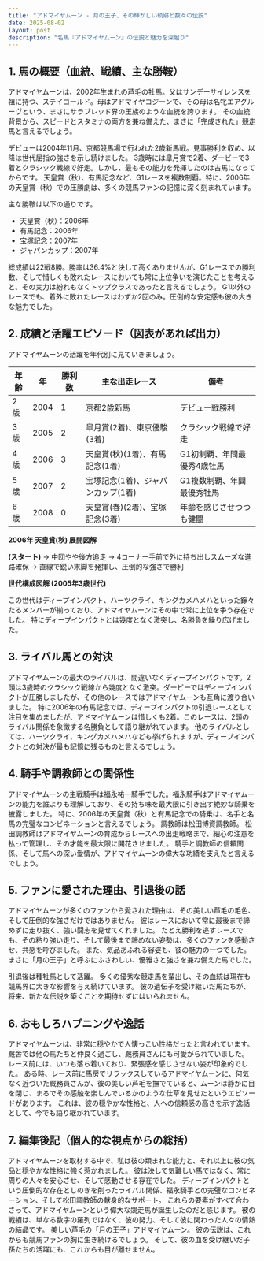 ```yaml
---
title: "アドマイヤムーン - 月の王子、その輝かしい軌跡と数々の伝説"
date: 2025-08-02
layout: post
description: "名馬『アドマイヤムーン』の伝説と魅力を深堀り"
---
```


## 1. 馬の概要（血統、戦績、主な勝鞍）

アドマイヤムーンは、2002年生まれの芦毛の牡馬。父はサンデーサイレンスを祖に持つ、ステイゴールド。母はアドマイヤコジーンで、その母は名牝エアグルーヴという、まさにサラブレッド界の王族のような血統を誇ります。  その血統背景から、スピードとスタミナの両方を兼ね備えた、まさに「完成された」競走馬と言えるでしょう。

デビューは2004年11月、京都競馬場で行われた2歳新馬戦。見事勝利を収め、以降は世代屈指の強さを示し続けました。  3歳時には皐月賞で2着、ダービーで3着とクラシック戦線で好走。しかし、最もその能力を発揮したのは古馬になってからです。  天皇賞（秋）、有馬記念など、G1レースを複数制覇。特に、2006年の天皇賞（秋）での圧勝劇は、多くの競馬ファンの記憶に深く刻まれています。

主な勝鞍は以下の通りです。

* 天皇賞（秋）：2006年
* 有馬記念：2006年
* 宝塚記念：2007年
* ジャパンカップ：2007年


総成績は22戦8勝。勝率は36.4%と決して高くありませんが、G1レースでの勝利数、そして惜しくも敗れたレースにおいても常に上位争いを演じたことを考えると、その実力は紛れもなくトップクラスであったと言えるでしょう。  G1以外のレースでも、着外に敗れたレースはわずか2回のみ。圧倒的な安定感も彼の大きな魅力でした。


## 2. 成績と活躍エピソード（図表があれば出力）

アドマイヤムーンの活躍を年代別に見ていきましょう。

| 年齢 | 年 | 勝利数 | 主な出走レース | 備考 |
|---|---|---|---|---|
| 2歳 | 2004 | 1 | 京都2歳新馬 | デビュー戦勝利 |
| 3歳 | 2005 | 2 | 皐月賞(2着)、東京優駿(3着) | クラシック戦線で好走 |
| 4歳 | 2006 | 3 | 天皇賞(秋)(1着)、有馬記念(1着) | G1初制覇、年間最優秀4歳牡馬 |
| 5歳 | 2007 | 2 | 宝塚記念(1着)、ジャパンカップ(1着) | G1複数制覇、年間最優秀牡馬 |
| 6歳 | 2008 | 0 |  天皇賞(春)(2着)、宝塚記念(3着) |  年齢を感じさせつつも健闘 |


**2006年 天皇賞(秋) 展開図解**

**(スタート)** →  中団やや後方追走 →  4コーナー手前で外に持ち出しスムーズな進路確保 →  直線で鋭い末脚を発揮し、圧倒的な強さで勝利


**世代構成図解 (2005年3歳世代)**

この世代はディープインパクト、ハーツクライ、キングカメハメハといった錚々たるメンバーが揃っており、アドマイヤムーンはその中で常に上位を争う存在でした。  特にディープインパクトとは幾度となく激突し、名勝負を繰り広げました。


## 3. ライバル馬との対決

アドマイヤムーンの最大のライバルは、間違いなくディープインパクトです。2頭は3歳時のクラシック戦線から幾度となく激突。ダービーではディープインパクトが圧勝しましたが、その他のレースではアドマイヤムーンも互角に渡り合いました。  特に2006年の有馬記念では、ディープインパクトの引退レースとして注目を集めましたが、アドマイヤムーンは惜しくも2着。このレースは、2頭のライバル関係を象徴する名勝負として語り継がれています。  他のライバルとしては、ハーツクライ、キングカメハメハなども挙げられますが、ディープインパクトとの対決が最も記憶に残るものと言えるでしょう。


## 4. 騎手や調教師との関係性

アドマイヤムーンの主戦騎手は福永祐一騎手でした。福永騎手はアドマイヤムーンの能力を誰よりも理解しており、その持ち味を最大限に引き出す絶妙な騎乗を披露しました。  特に、2006年の天皇賞（秋）と有馬記念での騎乗は、名手と名馬の完璧なコンビネーションと言えるでしょう。  調教師は松田博資調教師。  松田調教師はアドマイヤムーンの育成からレースへの出走戦略まで、細心の注意を払って管理し、その才能を最大限に開花させました。  騎手と調教師の信頼関係、そして馬への深い愛情が、アドマイヤムーンの偉大な功績を支えたと言えるでしょう。


## 5. ファンに愛された理由、引退後の話

アドマイヤムーンが多くのファンから愛された理由は、その美しい芦毛の毛色、そして圧倒的な強さだけではありません。  彼はレースにおいて常に最後まで諦めずに走り抜く、強い闘志を見せてくれました。  たとえ勝利を逃すレースでも、その粘り強い走り、そして最後まで諦めない姿勢は、多くのファンを感動させ、共感を呼びました。  また、気品あふれる容姿も、彼の魅力の一つでした。  まさに「月の王子」と呼ぶにふさわしい、優雅さと強さを兼ね備えた馬でした。

引退後は種牡馬として活躍。  多くの優秀な競走馬を輩出し、その血統は現在も競馬界に大きな影響を与え続けています。  彼の遺伝子を受け継いだ馬たちが、将来、新たな伝説を築くことを期待せずにはいられません。


## 6. おもしろハプニングや逸話

アドマイヤムーンは、非常に穏やかで人懐っこい性格だったと言われています。  厩舎では他の馬たちと仲良く過ごし、厩務員さんにも可愛がられていました。  レース前には、いつも落ち着いており、緊張感を感じさせない姿が印象的でした。  ある時、レース前に馬房でリラックスしているアドマイヤムーンに、何気なく近づいた厩務員さんが、彼の美しい芦毛を撫でていると、ムーンは静かに目を閉じ、まるでその感触を楽しんでいるかのような仕草を見せたというエピソードがあります。  これは、彼の穏やかな性格と、人への信頼感の高さを示す逸話として、今でも語り継がれています。


## 7. 編集後記（個人的な視点からの総括）

アドマイヤムーンを取材する中で、私は彼の類まれな能力と、それ以上に彼の気品と穏やかな性格に強く惹かれました。  彼は決して気難しい馬ではなく、常に周りの人々を安心させ、そして感動させる存在でした。  ディープインパクトという圧倒的な存在としのぎを削ったライバル関係、福永騎手との完璧なコンビネーション、そして松田調教師の献身的なサポート。  これらの要素がすべて合わさって、アドマイヤムーンという偉大な競走馬が誕生したのだと感じます。  彼の戦績は、単なる数字の羅列ではなく、彼の努力、そして彼に関わった人々の情熱の結晶です。  美しい芦毛の「月の王子」アドマイヤムーン。  彼の伝説は、これからも競馬ファンの胸に生き続けるでしょう。  そして、彼の血を受け継いだ子孫たちの活躍にも、これからも目が離せません。
